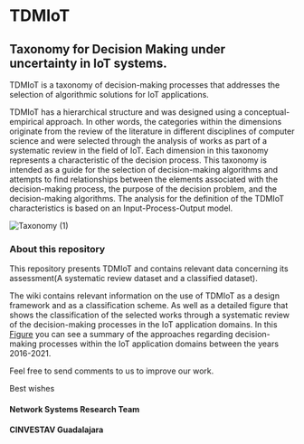 # TDMIoT
## Taxonomy for Decision Making under uncertainty in IoT systems.


TDMIoT is a taxonomy of decision-making processes that addresses the selection of algorithmic solutions for IoT applications. 

TDMIoT has a hierarchical structure and was designed using a conceptual-empirical approach. In other words, the categories within the dimensions originate from the review of the literature in different disciplines of computer science and were selected through the analysis of works as part of a systematic review in the field of IoT. 
Each dimension in this taxonomy represents a characteristic of the decision process. This taxonomy is intended as a guide for the selection of decision-making algorithms and attempts to find relationships between the elements associated with the decision-making process, the purpose of the decision problem, and the decision-making algorithms. 
The analysis for the definition of the TDMIoT characteristics is based on an Input-Process-Output model.

![Taxonomy (1)](https://user-images.githubusercontent.com/55676248/155397631-9560b313-b503-40b8-aae9-62b26e535a90.jpg)

### About this repository
This repository presents TDMIoT and contains relevant data concerning its assessment(A systematic review dataset and a classified dataset).

The wiki contains relevant information on the use of TDMIoT as a design framework and as a classification scheme. As well as a detailed figure that shows the classification of the selected works through a systematic review of the decision-making processes in the IoT application domains. In this [Figure](https://github.com/CinvestavGDL-NS/TDMIoT/wiki/Decision-making-process-in-IoT-applications-domains-a-summary) you can see a summary of the approaches regarding decision-making processes within the IoT application domains between the years 2016-2021. 

Feel free to send comments to us to improve our work.

Best wishes

#### Network Systems Research Team
#### CINVESTAV Guadalajara 
